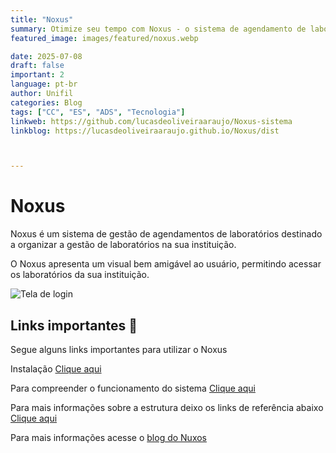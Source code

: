 ```yaml
---
title: "Noxus"
summary: Otimize seu tempo com Noxus - o sistema de agendamento de laboratório eficiente e intuitivo. Simplifique sua rotina, agende experimentos em segundos e concentre-se no que realmente importa. Experimente agora! 
featured_image: images/featured/noxus.webp

date: 2025-07-08
draft: false
important: 2
language: pt-br
author: Unifil
categories: Blog
tags: ["CC", "ES", "ADS", "Tecnologia"] 
linkweb: https://github.com/lucasdeoliveiraaraujo/Noxus-sistema
linkblog: https://lucasdeoliveiraaraujo.github.io/Noxus/dist



---
```


# Noxus
Noxus é um sistema de gestão  de agendamentos de laboratórios destinado a organizar a gestão de laboratórios na sua instituição.

O Noxus apresenta um visual bem amigável ao usuário, permitindo acessar os laboratórios da sua instituição.

![Tela de login](Noxus/images/pages/Login.png)

## Links importantes 🔗

Segue alguns links importantes para utilizar o Noxus

Instalação
[Clique aqui](https://www.youtube.com/watch?v=hh4Bhb325Ps)

Para compreender o funcionamento do sistema
[Clique aqui](https://www.youtube.com/watch?v=4boYRJCepVM)

Para mais informações sobre a estrutura deixo os links de referência abaixo
[Clique aqui](https://drive.google.com/drive/folders/1Y5JZHaaedHNj6iG0EI8DoTnyjTJikt8F?usp=sharing)

Para mais informações acesse o [blog do Nuxos](https://lucasdeoliveiraaraujo.github.io/Noxus/dist)

